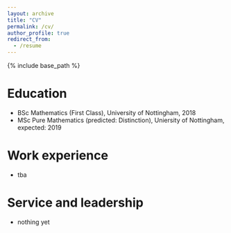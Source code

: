 ```yaml
---
layout: archive
title: "CV"
permalink: /cv/
author_profile: true
redirect_from:
  - /resume
---
```


{% include base_path %}

Education
======
* BSc Mathematics (First Class), University of Nottingham, 2018
* MSc Pure Mathematics (predicted: Distinction), Uniersity of Nottingham, expected: 2019

Work experience
======
* tba

Service and leadership
======
* nothing yet

